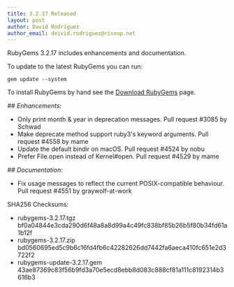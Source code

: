 ```yaml
---
title: 3.2.17 Released
layout: post
author: David Rodríguez
author_email: deivid.rodriguez@riseup.net
---
```


RubyGems 3.2.17 includes enhancements and documentation.

To update to the latest RubyGems you can run:

    gem update --system

To install RubyGems by hand see the [Download RubyGems][download] page.


_## Enhancements:_

* Only print month & year in deprecation messages. Pull request #3085 by
  Schwad
* Make deprecate method support ruby3's keyword arguments. Pull request
  #4558 by mame
* Update the default bindir on macOS. Pull request #4524 by nobu
* Prefer File.open instead of Kernel#open. Pull request #4529 by mame

_## Documentation:_

* Fix usage messages to reflect the current POSIX-compatible behaviour.
  Pull request #4551 by graywolf-at-work


SHA256 Checksums:

* rubygems-3.2.17.tgz  
  bf0a04844e3cda290d6f48a8a8d99a4c49fc838bf85b26b5f80b34fd61a1b12f
* rubygems-3.2.17.zip  
  bd0560695ed5c9b6c16fd4fb6c42282626dd7442fa6aeca410fc651e2d3722f2
* rubygems-update-3.2.17.gem  
  43ae87369c83f56b9fd3a70e5ecd8ebb8d083c888cf81a111c8192314b3616b3


[download]: https://rubygems.org/pages/download


